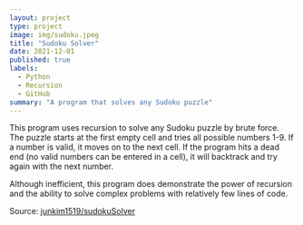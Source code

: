 ```yaml
---
layout: project
type: project
image: img/sudoku.jpeg
title: "Sudoku Solver"
date: 2021-12-01
published: true
labels:
  - Python
  - Recursion
  - GitHub
summary: "A program that solves any Sudoku puzzle"
---
```

This program uses recursion to solve any Sudoku puzzle by brute force. The puzzle starts at the first empty cell and tries all possible numbers 1-9. If a number is valid, it moves on to the next cell. If the program hits a dead end (no valid numbers can be entered in a cell), it will backtrack and try again with the next number.

Although inefficient, this program does demonstrate the power of recursion and the ability to solve complex problems with relatively few lines of code.

Source: <a href="https://github.com/junkim1519/sudokuSolver"><i class="large github icon "></i>junkim1519/sudokuSolver</a>
